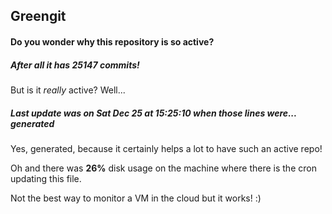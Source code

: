 ## Greengit

#### Do you wonder why this repository is so active?

##### After all it has 25147 commits!

But is it *really* active? Well...

##### Last update was on Sat Dec 25 at 15:25:10 when those lines were... generated

Yes, generated, because it certainly helps a lot to have such an active repo!

Oh and there was **26%** disk usage on the machine
where there is the cron updating this file.

Not the best way to monitor a VM in the cloud but it works! :)
